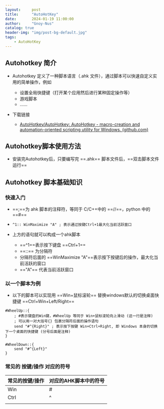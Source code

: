 ```yaml
---
layout:     post
title:      "AutoHotKey"
date:       2024-01-19 11:00:00
author:     "Gnoy-Nus"
catalog: true
header-img: "img/post-bg-default.jpg"
tags:
    - AutoHotKey
---
```


## Autohotkey 简介

- Autohotkey 定义了一种脚本语言（.ahk 文件），通过脚本可以快速自定义实用的简单操作，例如
  - 设置全局快捷键（打开某个应用然后进行某种固定操作等）
  - 游戏脚本
  - ......

- 下载链接
  - [AutoHotkey/AutoHotkey: AutoHotkey - macro-creation and automation-oriented scripting utility for Windows. (github.com)](https://github.com/AutoHotkey/AutoHotkey)


## Autohotkey脚本使用方法

- 安装完Autohotkey后，只要编写完 ==.ahk== 脚本文件后，==双击脚本文件运行==

## Autohotkey 脚本基础知识

### 快速入门

- ==;==为 ahk 脚本的注释符，等同于 C/C++中的 ==//==，python 中的 ==#==

- ```
  ^1:: WinMaximize "A" ; 表示通过按键Ctrl+1最大化当前活跃窗口
  ```

- 上方的语句就可以构成一个ahk脚本

  - ==^1==表示按下键盘 ==Ctrl+1== 
  - ==::== 为分隔符
  - 分隔符后面的 ==WinMaximize "A"==表示按下按键后的操作，最大化当前活跃的窗口
  - =="A"== 代表当前活跃窗口


### 以一个脚本为例

- 以下的脚本可以实现用 ==Win+鼠标滚轮== 替换windows默认的切换桌面快捷键 ==Ctrl+Win+Left/Right==

``` ahk
#WheelUp::{
	; #表示键盘的Win键，#WheelUp 等同于 Win+鼠标滚轮向上滑动 (这一行是注释)
	; 可以用一对大括号{} 包裹分隔符后面的操作语句
	send "#^{Right}" ; 表示按下按键 Win+Ctrl+Right, 即 Windows 本身的切换下一个桌面的快捷键 (分号后面是注释)
}

#WheelDown::{
	send "#^{Left}"
}
```

### 常见的 按键/操作 对应的符号

| 常见的按键/操作 | 对应的AHK脚本中的符号 |
| --------------- | --------------------- |
| Win             | #                     |
| Ctrl            | ^                     |
|                 |                       |
